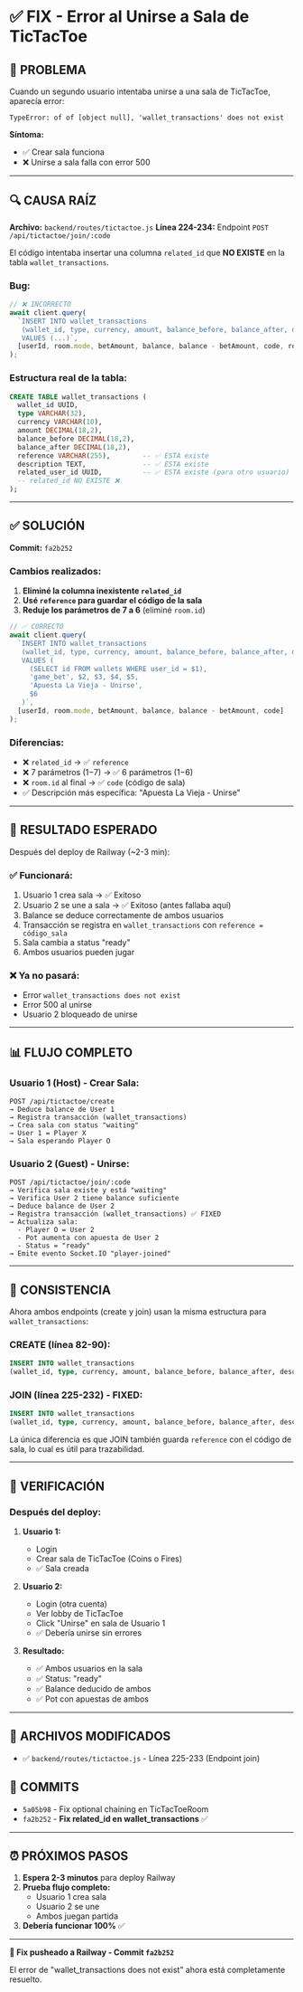 # ✅ FIX - Error al Unirse a Sala de TicTacToe

## 🔴 PROBLEMA

Cuando un segundo usuario intentaba unirse a una sala de TicTacToe, aparecía error:

```
TypeError: of of [object null], 'wallet_transactions' does not exist
```

**Síntoma:**
- ✅ Crear sala funciona
- ❌ Unirse a sala falla con error 500

---

## 🔍 CAUSA RAÍZ

**Archivo:** `backend/routes/tictactoe.js`
**Línea 224-234:** Endpoint `POST /api/tictactoe/join/:code`

El código intentaba insertar una columna `related_id` que **NO EXISTE** en la tabla `wallet_transactions`.

### **Bug:**
```javascript
// ❌ INCORRECTO
await client.query(
  `INSERT INTO wallet_transactions 
   (wallet_id, type, currency, amount, balance_before, balance_after, description, related_id)
   VALUES (...)`,
  [userId, room.mode, betAmount, balance, balance - betAmount, code, room.id]
);
```

### **Estructura real de la tabla:**
```sql
CREATE TABLE wallet_transactions (
  wallet_id UUID,
  type VARCHAR(32),
  currency VARCHAR(10),
  amount DECIMAL(18,2),
  balance_before DECIMAL(18,2),
  balance_after DECIMAL(18,2),
  reference VARCHAR(255),        -- ✅ ESTA existe
  description TEXT,              -- ✅ ESTA existe
  related_user_id UUID,          -- ✅ ESTA existe (para otro usuario)
  -- related_id NO EXISTE ❌
);
```

---

## ✅ SOLUCIÓN

**Commit:** `fa2b252`

### **Cambios realizados:**

1. **Eliminé la columna inexistente `related_id`**
2. **Usé `reference` para guardar el código de la sala**
3. **Reduje los parámetros de 7 a 6** (eliminé `room.id`)

```javascript
// ✅ CORRECTO
await client.query(
  `INSERT INTO wallet_transactions 
   (wallet_id, type, currency, amount, balance_before, balance_after, description, reference)
   VALUES (
     (SELECT id FROM wallets WHERE user_id = $1),
     'game_bet', $2, $3, $4, $5,
     'Apuesta La Vieja - Unirse',
     $6
   )`,
  [userId, room.mode, betAmount, balance, balance - betAmount, code]
);
```

### **Diferencias:**
- ❌ `related_id` → ✅ `reference`
- ❌ 7 parámetros ($1-$7) → ✅ 6 parámetros ($1-$6)
- ❌ `room.id` al final → ✅ `code` (código de sala)
- ✅ Descripción más específica: "Apuesta La Vieja - Unirse"

---

## 🎯 RESULTADO ESPERADO

Después del deploy de Railway (~2-3 min):

### **✅ Funcionará:**
1. Usuario 1 crea sala → ✅ Exitoso
2. Usuario 2 se une a sala → ✅ Exitoso (antes fallaba aquí)
3. Balance se deduce correctamente de ambos usuarios
4. Transacción se registra en `wallet_transactions` con `reference = código_sala`
5. Sala cambia a status "ready"
6. Ambos usuarios pueden jugar

### **❌ Ya no pasará:**
- Error `wallet_transactions does not exist`
- Error 500 al unirse
- Usuario 2 bloqueado de unirse

---

## 📊 FLUJO COMPLETO

### **Usuario 1 (Host) - Crear Sala:**
```
POST /api/tictactoe/create
→ Deduce balance de User 1
→ Registra transacción (wallet_transactions)
→ Crea sala con status "waiting"
→ User 1 = Player X
→ Sala esperando Player O
```

### **Usuario 2 (Guest) - Unirse:**
```
POST /api/tictactoe/join/:code
→ Verifica sala existe y está "waiting"
→ Verifica User 2 tiene balance suficiente
→ Deduce balance de User 2
→ Registra transacción (wallet_transactions) ✅ FIXED
→ Actualiza sala:
  - Player O = User 2
  - Pot aumenta con apuesta de User 2
  - Status = "ready"
→ Emite evento Socket.IO "player-joined"
```

---

## 🔄 CONSISTENCIA

Ahora ambos endpoints (create y join) usan la misma estructura para `wallet_transactions`:

### **CREATE (línea 82-90):**
```sql
INSERT INTO wallet_transactions 
(wallet_id, type, currency, amount, balance_before, balance_after, description)
```

### **JOIN (línea 225-232) - FIXED:**
```sql
INSERT INTO wallet_transactions 
(wallet_id, type, currency, amount, balance_before, balance_after, description, reference)
```

La única diferencia es que JOIN también guarda `reference` con el código de sala, lo cual es útil para trazabilidad.

---

## 🧪 VERIFICACIÓN

### **Después del deploy:**

1. **Usuario 1:**
   - Login
   - Crear sala de TicTacToe (Coins o Fires)
   - ✅ Sala creada

2. **Usuario 2:**
   - Login (otra cuenta)
   - Ver lobby de TicTacToe
   - Click "Unirse" en sala de Usuario 1
   - ✅ Debería unirse sin errores

3. **Resultado:**
   - ✅ Ambos usuarios en la sala
   - ✅ Status: "ready"
   - ✅ Balance deducido de ambos
   - ✅ Pot con apuestas de ambos

---

## 📝 ARCHIVOS MODIFICADOS

- ✅ `backend/routes/tictactoe.js` - Línea 225-233 (Endpoint join)

## 📝 COMMITS

- `5a05b98` - Fix optional chaining en TicTacToeRoom
- `fa2b252` - **Fix related_id en wallet_transactions** ✅

---

## ⏰ PRÓXIMOS PASOS

1. **Espera 2-3 minutos** para deploy Railway
2. **Prueba flujo completo:**
   - Usuario 1 crea sala
   - Usuario 2 se une
   - Ambos juegan partida
3. **Debería funcionar 100%** ✅

---

**🚀 Fix pusheado a Railway - Commit `fa2b252`**

El error de "wallet_transactions does not exist" ahora está completamente resuelto.
